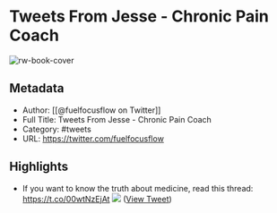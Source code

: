 # Tweets From Jesse - Chronic Pain Coach

![rw-book-cover](https://pbs.twimg.com/profile_images/1519059716713988100/uIrjFA-q.jpg)

## Metadata
- Author: [[@fuelfocusflow on Twitter]]
- Full Title: Tweets From Jesse - Chronic Pain Coach
- Category: #tweets
- URL: https://twitter.com/fuelfocusflow

## Highlights
- If you want to know the truth about medicine, read this thread: https://t.co/00wtNzEjAt
  ![](https://pbs.twimg.com/media/FPrEkI9XEAIPGSB.jpg) ([View Tweet](https://twitter.com/fuelfocusflow/status/1511736752825942019))
